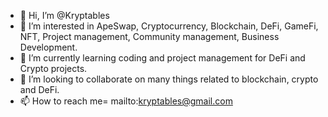 - 👋 Hi, I’m @Kryptables
- 👀 I’m interested in ApeSwap, Cryptocurrency, Blockchain, DeFi, GameFi, NFT, Project management, Community management, Business Development.
- 🌱 I’m currently learning coding and project management for DeFi and Crypto projects.
- 💞️ I’m looking to collaborate on many things  related to blockchain, crypto and DeFi.
- 📫 How to reach me= mailto:kryptables@gmail.com

<!---
Kryptables/Kryptables is a ✨ special ✨ repository because its `README.md` (this file) appears on your GitHub profile.
You can click the Preview link to take a look at your changes.
--->

